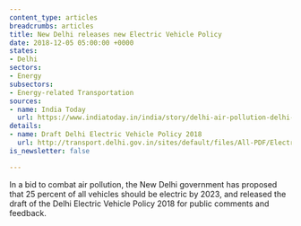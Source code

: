 ```yaml
---
content_type: articles
breadcrumbs: articles
title: New Delhi releases new Electric Vehicle Policy
date: 2018-12-05 05:00:00 +0000
states:
- Delhi
sectors:
- Energy
subsectors:
- Energy-related Transportation
sources:
- name: India Today
  url: https://www.indiatoday.in/india/story/delhi-air-pollution-delhi-electric-vehicle-policy-delhi-air-quality-25-delhi-government-kailash-gehlot-delhi-transport-minister-1397723-2018-11-28
details:
- name: Draft Delhi Electric Vehicle Policy 2018
  url: http://transport.delhi.gov.in/sites/default/files/All-PDF/Electric%20Policy%202018.pdf
is_newsletter: false

---
```

In a bid to combat air pollution, the New Delhi government has proposed that 25 percent of all vehicles should be electric by 2023, and released the draft of the Delhi Electric Vehicle Policy 2018 for public comments and feedback. 
